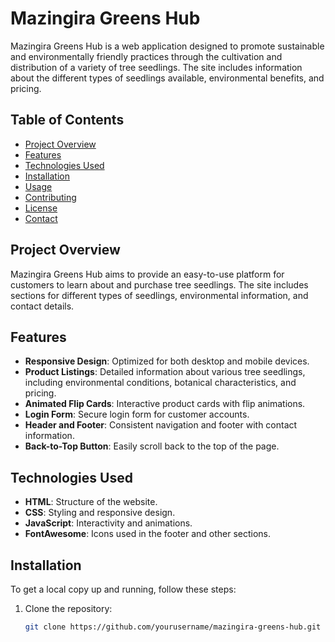 # Mazingira Greens Hub

Mazingira Greens Hub is a web application designed to promote sustainable and environmentally friendly practices through the cultivation and distribution of a variety of tree seedlings. The site includes information about the different types of seedlings available, environmental benefits, and pricing.

## Table of Contents

- [Project Overview](#project-overview)
- [Features](#features)
- [Technologies Used](#technologies-used)
- [Installation](#installation)
- [Usage](#usage)
- [Contributing](#contributing)
- [License](#license)
- [Contact](#contact)

## Project Overview

Mazingira Greens Hub aims to provide an easy-to-use platform for customers to learn about and purchase tree seedlings. The site includes sections for different types of seedlings, environmental information, and contact details.

## Features

- **Responsive Design**: Optimized for both desktop and mobile devices.
- **Product Listings**: Detailed information about various tree seedlings, including environmental conditions, botanical characteristics, and pricing.
- **Animated Flip Cards**: Interactive product cards with flip animations.
- **Login Form**: Secure login form for customer accounts.
- **Header and Footer**: Consistent navigation and footer with contact information.
- **Back-to-Top Button**: Easily scroll back to the top of the page.

## Technologies Used

- **HTML**: Structure of the website.
- **CSS**: Styling and responsive design.
- **JavaScript**: Interactivity and animations.
- **FontAwesome**: Icons used in the footer and other sections.

## Installation

To get a local copy up and running, follow these steps:

1. Clone the repository:
   ```bash
   git clone https://github.com/yourusername/mazingira-greens-hub.git